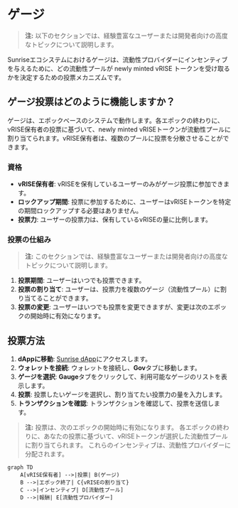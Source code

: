 # ゲージ

> **注:** 以下のセクションでは、経験豊富なユーザーまたは開発者向けの高度なトピックについて説明します。

Sunriseエコシステムにおけるゲージは、流動性プロバイダーにインセンティブを与えるために、どの流動性プールが newly minted vRISE トークンを受け取るかを決定するための投票メカニズムです。

## ゲージ投票はどのように機能しますか？

ゲージは、エポックベースのシステムで動作します。各エポックの終わりに、vRISE保有者の投票に基づいて、newly minted vRISEトークンが流動性プールに割り当てられます。vRISE保有者は、複数のプールに投票を分散させることができます。

### 資格

- **vRISE保有者**: vRISEを保有しているユーザーのみがゲージ投票に参加できます。
- **ロックアップ期間**: 投票に参加するために、ユーザーはvRISEトークンを特定の期間ロックアップする必要はありません。
- **投票力**: ユーザーの投票力は、保有しているvRISEの量に比例します。

### 投票の仕組み

> **注:** このセクションでは、経験豊富なユーザーまたは開発者向けの高度なトピックについて説明します。

1. **投票期間**: ユーザーはいつでも投票できます。
2. **投票の割り当て**: ユーザーは、投票力を複数のゲージ（流動性プール）に割り当てることができます。
3. **投票の変更**: ユーザーはいつでも投票を変更できますが、変更は次のエポックの開始時に有効になります。

## 投票方法

1. **dAppに移動**: [Sunrise dApp](https://app.sunrise.games/)にアクセスします。
2. **ウォレットを接続**: ウォレットを接続し、**Gov**タブに移動します。
3. **ゲージを選択**: **Gauge**タブをクリックして、利用可能なゲージのリストを表示します。
4. **投票**: 投票したいゲージを選択し、割り当てたい投票力の量を入力します。
5. **トランザクションを確認**: トランザクションを確認して、投票を送信します。

> **注:**
> 投票は、次のエポックの開始時に有効になります。
> 各エポックの終わりに、あなたの投票に基づいて、vRISEトークンが選択した流動性プールに割り当てられます。
> これらのインセンティブは、流動性プロバイダーに分配されます。

```mermaid
graph TD
    A[vRISE保有者] -->|投票| B(ゲージ)
    B -->|エポック終了| C{vRISEの割り当て}
    C -->|インセンティブ| D[流動性プール]
    D -->|報酬| E[流動性プロバイダー]
```
